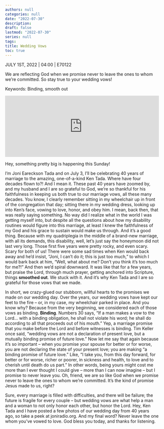 ```yaml
---
authors: null
categories: null
date: "2022-07-30"
description: 
draft: false
lastmod: "2022-07-30"
series: null
tags: 
title: Wedding Vows
toc: true
---
```

JULY 1ST, 2022 | 04:00 | E70122

We are reflecting God when we promise never to leave the ones to whom we’re committed. So stay true to your wedding vows!

Keywords: Binding, smooth out
<!--more-->
<iframe height="200px" width="100%" frameborder="no" scrolling="no" seamless src="https://player.simplecast.com/f8120192-92e7-42f3-83aa-53780907e125?dark=false"></iframe>

Hey, something pretty big is happening this Sunday!   

I’m Joni Eareckson Tada and on July 3, I’ll be celebrating 40 years of marriage to the amazing, one-of-a-kind Ken Tada. Where have four decades flown to?! And I mean it. These past 40 years have zoomed by, and my husband and I are so grateful to God, we’re so thankful for his faithfulness in keeping us both true to our marriage vows, all these many decades. You know, I clearly remember sitting in my wheelchair up in front of the congregation that day; sitting there in my wedding dress, looking up into Ken’s face, vowing to love, honor, and obey him. I mean, back then, that was really saying something. No way did I realize what in the world I was getting myself into, but despite all the questions about how my disability routines would figure into this marriage, at least I knew the faithfulness of my God and his grace to sustain would make us through. And it’s a good thing. Because with my quadriplegia in the middle of a brand-new marriage, with all its demands, this disability, well, let’s just say the honeymoon did not last very long. Those first five years were pretty rocky, and even scary. Scary for both of us! There were some sad times when Ken would back away and he’d insist, “Joni, I can’t do it; this is just too much,” to which I would bark back at him, “Well, what about me? Don’t you think it’s too much for me?!” And then we’d spiral downward. It was like that for a few years, but praise the Lord, through much prayer, getting anchored into Scripture, things **smoothed out**. We stuck with it. And it’s why Ken Tada and I are so grateful for those vows that we made.   

In short, we crazy-glued our stubborn, willful hearts to the promises we made on our wedding day. Over the years, our wedding vows have kept our feet to the fire – or, in my case, my wheelchair parked in place. And you know why? Because from the very beginning, we considered each of those vows as binding. **Binding**. Numbers 30 says, “If a man makes a vow to the Lord… with a binding obligation, he shall not violate his word; he shall do according to all that proceeds out of his mouth.” Yep, a marriage promise that you make before the Lord and before witnesses is binding. Tim Keller once said, “wedding vows are not a declaration of present love, but a mutually binding promise of future love.” Now let me say that again because it’s so important – when you promise your spouse for better or for worse, you are not declaring the state of your present love; you are making “a binding promise of future love.” Like, “I take you, from this day forward, for better or for worse, richer or poorer, in sickness and health, to love and to cherish until death do us part.” In other words, being yours might cost me more than I ever thought I could give – more than I can now imagine – but I promise to never leave you. Oh, friend, we are so like God when we promise never to leave the ones to whom we’re committed. It’s the kind of promise Jesus made to us, right?  

Sure, every marriage is filled with difficulties, and there will be failure; the future is fragile for every couple – but wedding vows are what help a man and a woman to not only honor each other, but honor the Lord. Hey, Ken Tada and I have posted a few photos of our wedding day from 40 years ago, so take a peek at joniradio.org. And my final word? Never leave the one whom you’ve vowed to love. God bless you today, and thanks for listening.  


